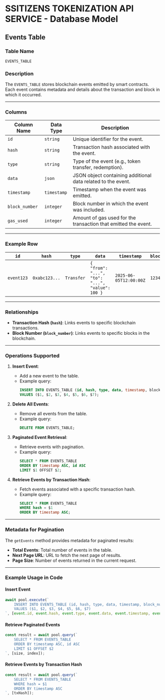 # SSITIZENS TOKENIZATION API SERVICE - Database Model

## Events Table

### Table Name
`EVENTS_TABLE`

### Description
The `EVENTS_TABLE` stores blockchain events emitted by smart contracts. Each event contains metadata and details about the transaction and block in which it occurred.

---

### Columns

| Column Name     | Data Type   | Description                                                                 |
|------------------|-------------|-----------------------------------------------------------------------------|
| `id`            | `string`    | Unique identifier for the event.                                            |
| `hash`          | `string`    | Transaction hash associated with the event.                                 |
| `type`          | `string`    | Type of the event (e.g., token transfer, redemption).                       |
| `data`          | `json`      | JSON object containing additional data related to the event.                |
| `timestamp`     | `timestamp` | Timestamp when the event was emitted.                                       |
| `block_number`  | `integer`   | Block number in which the event was included.                               |
| `gas_used`      | `integer`   | Amount of gas used for the transaction that emitted the event.              |

---

### Example Row

| `id`            | `hash`                              | `type`         | `data`                | `timestamp`          | `block_number` | `gas_used` |
|------------------|-------------------------------------|----------------|-----------------------|-----------------------|----------------|------------|
| `event123`       | `0xabc123...`                      | `Transfer`     | `{ "from": "...", "to": "...", "value": 100 }` | `2025-06-05T12:00:00Z` | `123456`       | `21000`    |

---

### Relationships
- **Transaction Hash (`hash`)**: Links events to specific blockchain transactions.
- **Block Number (`block_number`)**: Links events to specific blocks in the blockchain.

---

### Operations Supported

1. **Insert Event**:
   - Add a new event to the table.
   - Example query:
     ```sql
     INSERT INTO EVENTS_TABLE (id, hash, type, data, timestamp, block_number, gas_used)
     VALUES ($1, $2, $3, $4, $5, $6, $7);
     ```

2. **Delete All Events**:
   - Remove all events from the table.
   - Example query:
     ```sql
     DELETE FROM EVENTS_TABLE;
     ```

3. **Paginated Event Retrieval**:
   - Retrieve events with pagination.
   - Example query:
     ```sql
     SELECT * FROM EVENTS_TABLE
     ORDER BY timestamp ASC, id ASC
     LIMIT $1 OFFSET $2;
     ```

4. **Retrieve Events by Transaction Hash**:
   - Fetch events associated with a specific transaction hash.
   - Example query:
     ```sql
     SELECT * FROM EVENTS_TABLE
     WHERE hash = $1
     ORDER BY timestamp ASC;
     ```

---

### Metadata for Pagination

The `getEvents` method provides metadata for paginated results:
- **Total Events**: Total number of events in the table.
- **Next Page URL**: URL to fetch the next page of results.
- **Page Size**: Number of events returned in the current request.

---

### Example Usage in Code

#### Insert Event
```typescript
await pool.execute(`
    INSERT INTO EVENTS_TABLE (id, hash, type, data, timestamp, block_number, gas_used)
    VALUES ($1, $2, $3, $4, $5, $6, $7)
`, [event.id, event.hash, event.type, event.data, event.timestamp, event.block_number, event.gas_used]);
```

#### Retrieve Paginated Events
```typescript
const result = await pool.query(`
    SELECT * FROM EVENTS_TABLE
    ORDER BY timestamp ASC, id ASC
    LIMIT $1 OFFSET $2
`, [size, index]);
```

#### Retrieve Events by Transaction Hash
```typescript
const result = await pool.query(`
    SELECT * FROM EVENTS_TABLE
    WHERE hash = $1
    ORDER BY timestamp ASC
`, [txHash]);
```